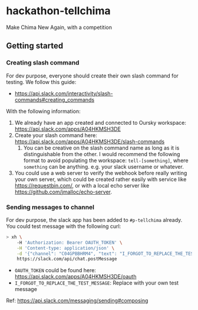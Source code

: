 # hackathon-tellchima

Make Chima New Again, with a competition

## Getting started

### Creating slash command

For dev purpose, everyone should create their own slash command for testing. We
follow this guide:

- https://api.slack.com/interactivity/slash-commands#creating_commands

With the following information:

1. We already have an app created and connected to Oursky workspace: https://api.slack.com/apps/A04HKMSH3DE
2. Create your slash command here: https://api.slack.com/apps/A04HKMSH3DE/slash-commands
   1. You can be creative on the slash command name as long as it is distinguishable
      from the other. I would recommend the following format to avoid populating
      the workspace: `tell-[something]`, where `something` can be anything. e.g.
      your slack username or whatever.
3. You could use a web server to verify the webhook before really writing your
   own server, which could be created rather easily with service like
   https://requestbin.com/, or with a local echo server like
   https://github.com/jmalloc/echo-server.

### Sending messages to channel

For dev purpose, the slack app has been added to `#p-tellchima` already. You could
test message with the following curl:

```sh
> xh \
    -H 'Authorization: Bearer OAUTH_TOKEN' \
    -H 'Content-type: application/json' \
    -d '{"channel": "C04GPBBHRM4", "text": "I_FORGOT_TO_REPLACE_THE_TEST_MESSAGE"}'
    https://slack.com/api/chat.postMessage
```

- `OAUTH_TOKEN` could be found here: https://api.slack.com/apps/A04HKMSH3DE/oauth
- `I_FORGOT_TO_REPLACE_THE_TEST_MESSAGE`: Replace with your own test message

Ref: https://api.slack.com/messaging/sending#composing

